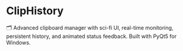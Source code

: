 # ClipHistory
🗂️ Advanced clipboard manager with sci-fi UI, real-time monitoring, persistent history, and animated status feedback. Built with PyQt5 for Windows.
